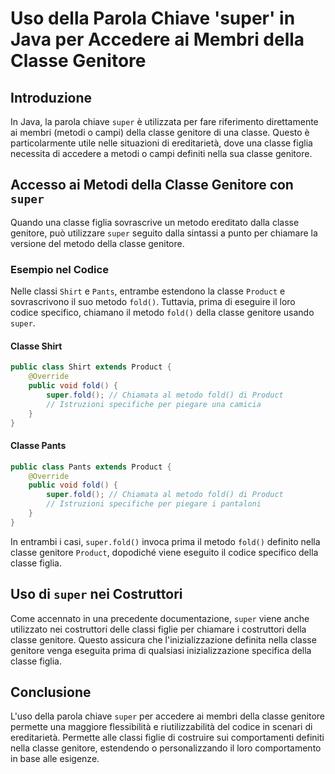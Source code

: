 
# Uso della Parola Chiave 'super' in Java per Accedere ai Membri della Classe Genitore

## Introduzione
In Java, la parola chiave `super` è utilizzata per fare riferimento direttamente ai membri (metodi o campi) della classe genitore di una classe. Questo è particolarmente utile nelle situazioni di ereditarietà, dove una classe figlia necessita di accedere a metodi o campi definiti nella sua classe genitore.

## Accesso ai Metodi della Classe Genitore con `super`
Quando una classe figlia sovrascrive un metodo ereditato dalla classe genitore, può utilizzare `super` seguito dalla sintassi a punto per chiamare la versione del metodo della classe genitore.

### Esempio nel Codice
Nelle classi `Shirt` e `Pants`, entrambe estendono la classe `Product` e sovrascrivono il suo metodo `fold()`. Tuttavia, prima di eseguire il loro codice specifico, chiamano il metodo `fold()` della classe genitore usando `super`.

#### Classe Shirt
```java
public class Shirt extends Product {
    @Override
    public void fold() {
        super.fold(); // Chiamata al metodo fold() di Product
        // Istruzioni specifiche per piegare una camicia
    }
}
```

#### Classe Pants
```java
public class Pants extends Product {
    @Override
    public void fold() {
        super.fold(); // Chiamata al metodo fold() di Product
        // Istruzioni specifiche per piegare i pantaloni
    }
}
```

In entrambi i casi, `super.fold()` invoca prima il metodo `fold()` definito nella classe genitore `Product`, dopodiché viene eseguito il codice specifico della classe figlia.

## Uso di `super` nei Costruttori
Come accennato in una precedente documentazione, `super` viene anche utilizzato nei costruttori delle classi figlie per chiamare i costruttori della classe genitore. Questo assicura che l'inizializzazione definita nella classe genitore venga eseguita prima di qualsiasi inizializzazione specifica della classe figlia.

## Conclusione
L'uso della parola chiave `super` per accedere ai membri della classe genitore permette una maggiore flessibilità e riutilizzabilità del codice in scenari di ereditarietà. Permette alle classi figlie di costruire sui comportamenti definiti nella classe genitore, estendendo o personalizzando il loro comportamento in base alle esigenze.
